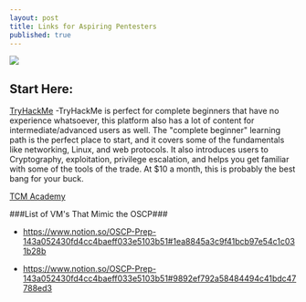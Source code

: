 ```yaml
---
layout: post
title: Links for Aspiring Pentesters
published: true
---
```


![]({{site.baseurl}}/images/babyhacker.png)

## Start Here:

[TryHackMe](tryhackme.com/)
-TryHackMe is perfect for complete beginners that have no experience whatsoever, this platform also has a lot of content for intermediate/advanced users as well. The "complete beginner" learning path is the perfect place to start, and it covers some of the fundamentals like networking, Linux, and web protocols. It also introduces users to Cryptography, exploitation, privilege escalation, and helps you get familiar with some of the tools of the trade. At $10 a month, this is probably the best bang for your buck.

[TCM Academy](https://academy.tcm-sec.com/)


###List of VM's That Mimic the OSCP###
- https://www.notion.so/OSCP-Prep-143a052430fd4cc4baeff033e5103b51#1ea8845a3c9f41bcb97e54c1c031b28b


- https://www.notion.so/OSCP-Prep-143a052430fd4cc4baeff033e5103b51#9892ef792a58484494c41bdc47788ed3
